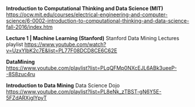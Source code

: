 



**Introduction to Computational Thinking and Data Science (MIT)**
https://ocw.mit.edu/courses/electrical-engineering-and-computer-science/6-0002-introduction-to-computational-thinking-and-data-science-fall-2016/index.htm

**Lecture 1 | Machine Learning (Stanford)**  Stanford Data Mining Lectures playlist
https://www.youtube.com/watch?v=UzxYlbK2c7E&list=PL77F08DCD8CE6C62E

**DataMining**   
https://www.youtube.com/playlist?list=PLqQFMp0NXcEJL6ABk3ueeP--8S8zuc4ru

**Introduction to Data Mining**  Data Science Dojo  
https://www.youtube.com/playlist?list=PL8eNk_zTBST-gN6Y5E-5FZdARXjglYpyT  

